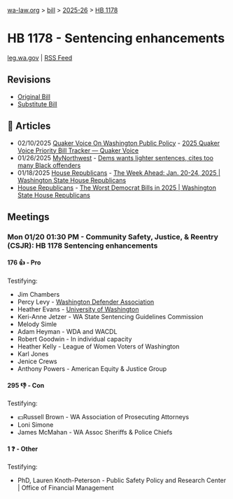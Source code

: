 [wa-law.org](/) > [bill](/bill/) > [2025-26](/bill/2025-26/) > [HB 1178](/bill/2025-26/hb/1178/)

# HB 1178 - Sentencing enhancements
[leg.wa.gov](https://app.leg.wa.gov/billsummary?BillNumber=1178&Year=2025&Initiative=false) | [RSS Feed](./rss.xml)

## Revisions
* [Original Bill](1/)
* [Substitute Bill](S/)

## 📰 Articles
* 02/10/2025 [Quaker Voice On Washington Public Policy](/org/quaker_voice_on_washington_public_policy/) - [2025 Quaker Voice Priority Bill Tracker — Quaker Voice](https://www.quakervoicewa.org/2025-quaker-voice-priority-bills/#:~:text=HB%201178)
* 01/26/2025 [MyNorthwest](/org/mynorthwest/) - [Dems wants lighter sentences, cites too many Black offenders](https://mynorthwest.com/ktth/ktth-opinion/lighter-sentences-black-jail/4034441#:~:text=House%20Bill%201178)
* 01/18/2025 [House Republicans](/org/house_republicans/) - [The Week Ahead: Jan. 20-24, 2025 | Washington State House Republicans](https://houserepublicans.wa.gov/week/the-week-ahead-jan-20-24-2025/#:~:text=HB%201178)
* [House Republicans](/org/house_republicans/) - [The Worst Democrat Bills in 2025 | Washington State House Republicans](https://houserepublicans.wa.gov/the-worst-democrat-bills-in-2025/#:~:text=House%20Bill%201178)

## Meetings
### Mon 01/20 01:30 PM - Community Safety, Justice, & Reentry (CSJR): HB 1178 Sentencing enhancements
#### 176 👍 - Pro
Testifying:
* Jim Chambers
* Percy Levy - [Washington Defender Association](/org/washington_defender_association/)
* Heather Evans - [University of Washington](/org/university_of_washington/)
* Keri-Anne Jetzer - WA State Sentencing Guidelines Commission
* Melody Simle
* Adam Heyman - WDA and WACDL
* Robert Goodwin - In individual capacity
* Heather Kelly - League of Women Voters of Washington
* Karl Jones
* Jenice Crews
* Anthony Powers - American Equity & Justice Group

#### 295 👎 - Con
Testifying:
* 💵Russell Brown - WA Association of Prosecuting Attorneys
* Loni Simone
* James McMahan - WA Assoc Sheriffs & Police Chiefs

#### 1 ❓ - Other
Testifying:
* PhD, Lauren Knoth-Peterson - Public Safety Policy and Research Center | Office of Financial Management
